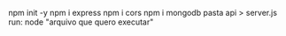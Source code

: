 npm init -y
npm i express
npm i cors
npm i mongodb
pasta api > server.js
run: node "arquivo que quero executar"
